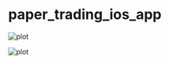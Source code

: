 # paper_trading_ios_app
 

![plot](./project1/img/views-paper-trading.png)


![plot](./project1/img/views2-paper-trading.png)


